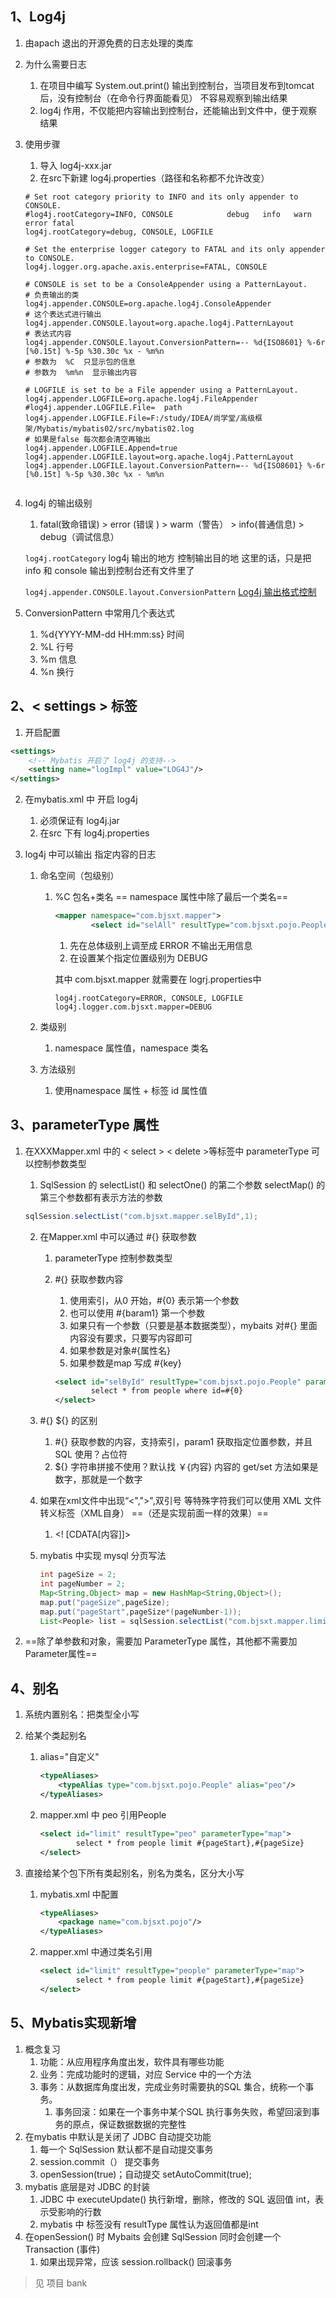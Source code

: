 ## 1、Log4j

1. 由apach 退出的开源免费的日志处理的类库

2. 为什么需要日志

     1. 在项目中编写 System.out.print() 输出到控制台，当项目发布到tomcat 后，没有控制台（在命令行界面能看见） 不容易观察到输出结果
     2. log4j 作用，不仅能把内容输出到控制台，还能输出到文件中，便于观察结果

3. 使用步骤

     1. 导入 log4j-xxx.jar
     2. 在src下新建 log4j.properties（路径和名称都不允许改变）

     ```properties
     # Set root category priority to INFO and its only appender to CONSOLE.
     #log4j.rootCategory=INFO, CONSOLE            debug   info   warn error fatal
     log4j.rootCategory=debug, CONSOLE, LOGFILE
     
     # Set the enterprise logger category to FATAL and its only appender to CONSOLE.
     log4j.logger.org.apache.axis.enterprise=FATAL, CONSOLE
     
     # CONSOLE is set to be a ConsoleAppender using a PatternLayout.
     # 负责输出的类
     log4j.appender.CONSOLE=org.apache.log4j.ConsoleAppender
     # 这个表达式进行输出
     log4j.appender.CONSOLE.layout=org.apache.log4j.PatternLayout
     # 表达式内容
     log4j.appender.CONSOLE.layout.ConversionPattern=-- %d{ISO8601} %-6r [%0.15t] %-5p %30.30c %x - %m%n
     # 参数为  %C  只显示包的信息
     # 参数为  %m%n  显示输出内容
     
     # LOGFILE is set to be a File appender using a PatternLayout.
     log4j.appender.LOGFILE=org.apache.log4j.FileAppender
     #log4j.appender.LOGFILE.File=  path
     log4j.appender.LOGFILE.File=F:/study/IDEA/尚学堂/高级框架/Mybatis/mybatis02/src/mybatis02.log
     # 如果是false 每次都会清空再输出
     log4j.appender.LOGFILE.Append=true
     log4j.appender.LOGFILE.layout=org.apache.log4j.PatternLayout
     log4j.appender.LOGFILE.layout.ConversionPattern=-- %d{ISO8601} %-6r [%0.15t] %-5p %30.30c %x - %m%n
     
     
     ```

4. log4j 的输出级别

     1. fatal(致命错误) >  error (错误 )  > warm（警告）  >  info(普通信息)  > debug（调试信息）

   `log4j.rootCategory`  log4j 输出的地方 控制输出目的地 这里的话，只是把 info  和  console 输出到控制台还有文件里了

   `log4j.appender.CONSOLE.layout.ConversionPattern` [Log4j 输出格式控制](https://blog.csdn.net/guoquanyou/article/details/5689652)

5.  ConversionPattern 中常用几个表达式
     1. %d{YYYY-MM-dd HH:mm:ss}   时间
     2. %L  行号
     3. %m   信息
     4. %n  换行

## 2、< settings > 标签

1. 开启配置

```xml
<settings>
    <!-- Mybatis 开启了 log4j 的支持-->
    <setting name="logImpl" value="LOG4J"/>
</settings>
```

2. 在mybatis.xml 中 开启 log4j

     1. 必须保证有 log4j.jar
     2. 在src 下有 log4j.properties

3. log4j 中可以输出 指定内容的日志

     1. 命名空间（包级别）

          1. %C  包名+类名        													==<mapper> namespace 属性中除了最后一个类名==

               ```xml
               <mapper namespace="com.bjsxt.mapper">
                       <select id="selAll" resultType="com.bjsxt.pojo.People">
               ```

               1. 先在总体级别上调至成  ERROR 不输出无用信息
               2. 在设置某个指定位置级别为 DEBUG

               其中 com.bjsxt.mapper 就需要在 logrj.properties中

               ```properties
               log4j.rootCategory=ERROR, CONSOLE, LOGFILE
               log4j.logger.com.bjsxt.mapper=DEBUG
               ```

     2. 类级别

          1. namespace   属性值，namespace 类名

     3. 方法级别 

          1. 使用namespace 属性 + 标签 id 属性值

## 3、parameterType 属性

1. 在XXXMapper.xml 中的  < select > < delete >等标签中 parameterType 可以控制参数类型

     1. SqlSession 的 selectList() 和 selectOne()  的第二个参数 selectMap() 的第三个参数都有表示方法的参数

     ```java
     sqlSession.selectList("com.bjsxt.mapper.selById",1);
     ```

     2. 在Mapper.xml 中可以通过 #{} 获取参数

          1. parameterType 控制参数类型

          2. #{} 获取参数内容

               1. 使用索引，从0 开始，#{0} 表示第一个参数
               2. 也可以使用 #{baram1} 第一个参数
               3. 如果只有一个参数（只要是基本数据类型），mybaits 对#{} 里面内容没有要求，只要写内容即可
               4. 如果参数是对象#{属性名}
               5. 如果参数是map 写成  #{key}

               ```xml
               <select id="selById" resultType="com.bjsxt.pojo.People" parameterType="int">
                       select * from people where id=#{0}
               </select>
               ```

     3. #{} ${} 的区别

          1. #{} 获取参数的内容，支持索引，param1 获取指定位置参数，并且SQL 使用？占位符
          2. ${}  字符串拼接不使用？默认找 ￥{内容}  内容的 get/set 方法如果是数字，那就是一个数字 

     4. 如果在xml文件中出现“<",">",双引号 等特殊字符我们可以使用 XML 文件转义标签（XML自身）  ==（还是实现前面一样的效果）==

          1. <! [CDATA[内容]]>

     5. mybatis 中实现 mysql 分页写法

          ```java
          int pageSize = 2;
          int pageNumber = 2;
          Map<String,Object> map = new HashMap<String,Object>();
          map.put("pageSize",pageSize);
          map.put("pageStart",pageSize*(pageNumber-1));
          List<People> list = sqlSession.selectList("com.bjsxt.mapper.limit", map);
          ```
     
2. ==除了单参数和对象，需要加 ParameterType 属性，其他都不需要加 Parameter属性==

## 4、别名

1. 系统内置别名：把类型全小写

2. 给某个类起别名

     1. alias="自定义"

          ```xml
          <typeAliases>
              <typeAlias type="com.bjsxt.pojo.People" alias="peo"/>
          </typeAliases>
          ```

     2. mapper.xml 中 peo 引用People

          ```xml
          <select id="limit" resultType="peo" parameterType="map">
                  select * from people limit #{pageStart},#{pageSize}
          </select>
          ```

3. 直接给某个包下所有类起别名，别名为类名，区分大小写

     1. mybatis.xml  中配置

          ```xml
          <typeAliases>
              <package name="com.bjsxt.pojo"/>
          </typeAliases>
          ```

     2. mapper.xml 中通过类名引用

          ```xml
          <select id="limit" resultType="people" parameterType="map">
                  select * from people limit #{pageStart},#{pageSize}
          </select>
          ```

## 5、Mybatis实现新增

1. 概念复习
     1. 功能：从应用程序角度出发，软件具有哪些功能
     2. 业务：完成功能时的逻辑，对应 Service  中的一个方法
     3. 事务：从数据库角度出发，完成业务时需要执的SQL 集合，统称一个事务。
          1. 事务回滚：如果在一个事务中某个SQL 执行事务失败，希望回滚到事务的原点，保证数据数据的完整性
2. 在mybatis 中默认是关闭了 JDBC 自动提交功能
     1. 每一个 SqlSession 默认都不是自动提交事务
     2. session.commit（）  提交事务
     3. openSession(true)；自动提交 setAutoCommit(true);
3. mybatis 底层是对 JDBC 的封装
     1. JDBC 中 executeUpdate()  执行新增，删除，修改的  SQL  返回值 int，表示受影响的行数
     2. mybatis  中 <insert>   <delete>  <update> 标签没有 resultType 属性认为返回值都是int
4. 在openSession() 时 Mybaits 会创建 SqlSession 同时会创建一个 Transaction (事件)
     1. 如果出现异常，应该    session.rollback() 回滚事务



> 见 项目  bank